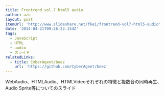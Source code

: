 ```yaml
---
title: Frontrend vol.7 html5 audio
author: azu
layout: post
itemUrl: 'http://www.slideshare.net/fkei/frontrend-vol7-html5-audio'
date: '2014-04-21T09:26:22.154Z'
tags:
  - JavaScript
  - HTML
  - audio
  - スライド
relatedLinks:
  - title: CyberAgent/beez
    url: 'https://github.com/CyberAgent/beez'
---
```

WebAudio、HTMLAudio、HTMLVideoそれぞれの特徴と複数音の同時再生、Audio Sprite等についてのスライド
